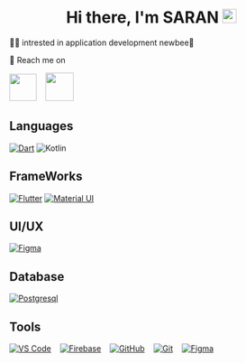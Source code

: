<div align="center">
   <h1>Hi there, I'm SARAN <img src="https://media.giphy.com/media/hvRJCLFzcasrR4ia7z/giphy.gif" width="25px"> </h1>
</div>
🦸‍♂️ intrested in application development
newbee🐝


 📮 Reach me on

  <a align="center" href="https://www.linkedin.com/in/saran-vt-6452011a0/"><img height="48" src="https://raw.githubusercontent.com/peterthehan/peterthehan/master/assets/linkedin.svg" /></a>&nbsp;&nbsp;&nbsp;
        <a align="center" href="https://twitter.com/Saranvt_"><img height="50" src="https://raw.githubusercontent.com/peterthehan/peterthehan/master/assets/twitter.svg"></a>

     



## Languages
[<img alt="Dart" src="https://img.shields.io/badge/dart-%230175C2.svg?&style=for-the-badge&logo=dart&logoColor=white"/>]()
 <img alt="Kotlin" src="https://img.shields.io/badge/kotlin%20-%2343853D.svg?&style=for-the-badge&logo=kotlin&logoColor=white"/>
## FrameWorks
[<img alt="Flutter" src="https://img.shields.io/badge/Flutter%20-%2302569B.svg?&style=for-the-badge&logo=Flutter&logoColor=white" />]()
[<img alt="Material UI" src="https://img.shields.io/badge/material%20ui%20-%230081CB.svg?&style=for-the-badge&logo=material-ui&logoColor=white"/>]()&nbsp;&nbsp;&nbsp;




## UI/UX

[<img alt="Figma" src="https://img.shields.io/badge/figma%20-%23F24E1E.svg?&style=for-the-badge&logo=figma&logoColor=white"/>]()

## Database

[<img alt="Postgresql" src="https://img.shields.io/badge/PostgreSQL-316192?style=for-the-badge&logo=postgresql&logoColor=white" />]()

## Tools 
[<img alt="VS Code" src="https://img.shields.io/badge/Visual_Studio_Code-0078D4?style=for-the-badge&logo=visual%20studio%20code&logoColor=white"/>]()&nbsp;&nbsp;&nbsp;
[<img alt="Firebase" src="https://img.shields.io/badge/firebase%20-%23039BE5.svg?&style=for-the-badge&logo=firebase"/>]()&nbsp;&nbsp;&nbsp;
[<img alt="GitHub" src="https://img.shields.io/badge/github%20-%23121011.svg?&style=for-the-badge&logo=github&logoColor=white"/>]()&nbsp;&nbsp;&nbsp;
[<img alt="Git" src="https://img.shields.io/badge/git%20-%23F05033.svg?&style=for-the-badge&logo=git&logoColor=white"/>]()&nbsp;&nbsp;&nbsp;
[<img alt="Figma" src="https://img.shields.io/badge/IntelliJIDEA-000000.svg?style=for-the-badge&logo=intellij-idea&logoColor=white"/>]()




  
 
 

